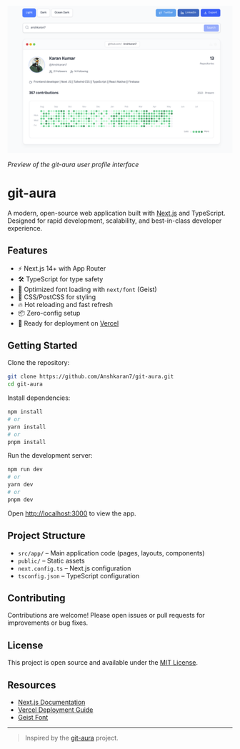 ![git-aura UI Preview](public/layout.png)

_Preview of the git-aura user profile interface_

# git-aura

A modern, open-source web application built with [Next.js](https://nextjs.org/) and TypeScript. Designed for rapid development, scalability, and best-in-class developer experience.

## Features

- ⚡️ Next.js 14+ with App Router
- 🛠 TypeScript for type safety
- 🎨 Optimized font loading with `next/font` (Geist)
- 💅 CSS/PostCSS for styling
- 🔥 Hot reloading and fast refresh
- 📦 Zero-config setup
- 🚀 Ready for deployment on [Vercel](https://vercel.com/)

## Getting Started

Clone the repository:

```bash
git clone https://github.com/Anshkaran7/git-aura.git
cd git-aura
```

Install dependencies:

```bash
npm install
# or
yarn install
# or
pnpm install
```

Run the development server:

```bash
npm run dev
# or
yarn dev
# or
pnpm dev
```

Open [http://localhost:3000](http://localhost:3000) to view the app.

## Project Structure

- `src/app/` – Main application code (pages, layouts, components)
- `public/` – Static assets
- `next.config.ts` – Next.js configuration
- `tsconfig.json` – TypeScript configuration

## Contributing

Contributions are welcome! Please open issues or pull requests for improvements or bug fixes.

## License

This project is open source and available under the [MIT License](LICENSE).

## Resources

- [Next.js Documentation](https://nextjs.org/docs)
- [Vercel Deployment Guide](https://nextjs.org/docs/app/building-your-application/deploying)
- [Geist Font](https://vercel.com/font)

---

> Inspired by the [git-aura](https://github.com/Anshkaran7/git-aura) project.
